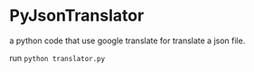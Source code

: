 # PyJsonTranslator
a python code that use google translate for translate a json file.

run `python translator.py`
